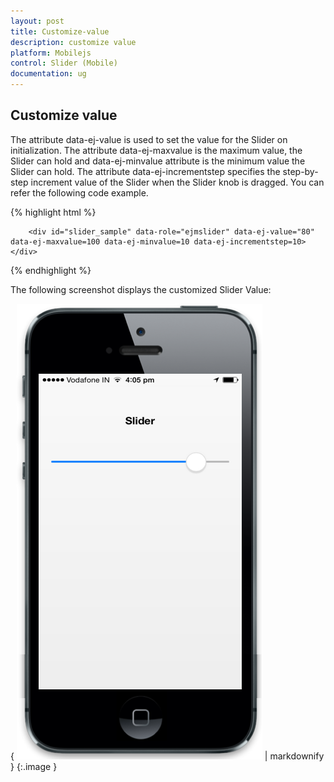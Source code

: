 ```yaml
---
layout: post
title: Customize-value
description: customize value
platform: Mobilejs
control: Slider (Mobile)
documentation: ug
---
```


## Customize value

The attribute data-ej-value is used to set the value for the Slider on initialization. The attribute data-ej-maxvalue is the maximum value, the Slider can hold and data-ej-minvalue attribute is the minimum value the Slider can hold. The attribute data-ej-incrementstep specifies the step-by-step increment value of the Slider when the Slider knob is dragged. You can refer the following code example.

{% highlight html %}

        <div id="slider_sample" data-role="ejmslider" data-ej-value="80" data-ej-maxvalue=100 data-ej-minvalue=10 data-ej-incrementstep=10></div>    



{% endhighlight %}

The following screenshot displays the customized Slider Value:

{ ![C:/Users/dineshr/Desktop/val.png](Customize-value_images/Customize-value_img1.png) | markdownify }
{:.image }


